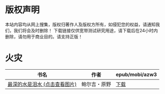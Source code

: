 # 版权声明

本站内容均从网上搜集，版权归著作人及版权方所有，如侵犯您的权益，请通知我们，我们将会及时删除！ 下载链接仅供宽带测试研究用途，请下载后在24小时内删除，请勿用于商业目的。请支持正版！

# 火灾

| 书名 | 作者 | epub/mobi/azw3 |
| --- | --- | --- |
| [最深的水是泪水 (点击查看图片)](https://www.dushupai.com/attachment/2024/06/07/b889116f503cc426.jpg) | 鲍尔吉・原野 | [下载](https://url89.ctfile.com/f/31084289-1357040617-eb3c15?p=8866) |
